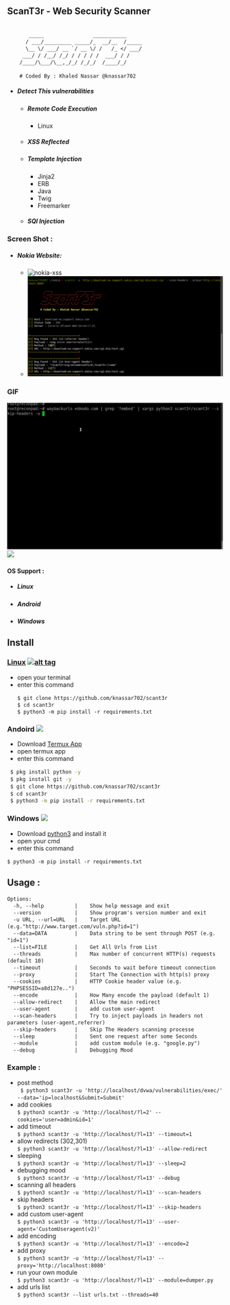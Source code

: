 ## ScanT3r - Web Security Scanner 
````

	   _____                ___________     
	  / ___/_________ _____/_  __/__  /_____
	  \__ \/ ___/ __ `/ __ \/ /   /_ </ ___/
	 ___/ / /__/ /_/ / / / / /  ___/ / /    
	/____/\___/\__,_/_/ /_/_/  /____/_/
	
	# Coded By : Khaled Nassar @knassar702

````
* ##### Detect This vulnerabilities
  * <h5>Remote Code Execution</h5>
    <ul><li>Linux</li></ul>
  * <h5>XSS Reflected</h5>
  * <h5>Template Injection</h5>
     <ul>
     <li> Jinja2 </li>
     <li> ERB </li>
     <li> Java </li>
     <li> Twig </li>
     <li> Freemarker </li>
     </ul>
  * <h5>SQl Injection </h5> 

### Screen Shot :
   * ##### Nokia Website:
      * <img src="https://i.ibb.co/4N9mdtQ/nokai-sx.png" alt="nokia-xss" border="0"></a>
      * <img src="sc/scant3r_header.png">
### GIF
<img src='sc/scan.gif'>
<img src='https://github.com/knassar702/scant3r/blob/master/sc/scant3r.gif'>

#### OS Support :
- <h5> Linux</h5>
- <h5> Android</h5>
- <h5> Windows</h5>

## Install
### [Linux](https://wikipedia.org/wiki/Linux) [![alt tag](http://icons.iconarchive.com/icons/dakirby309/simply-styled/32/OS-Linux-icon.png)](https://fr.wikipedia.org/wiki/Linux)
* open your terminal 
* enter this command 
   ````
   $ git clone https://github.com/knassar702/scant3r 
   $ cd scant3r 
   $ python3 -m pip install -r requirements.txt
   ````
### Andoird <img src="https://img.icons8.com/clouds/100/000000/android-os.png">
* Download <a href='https://play.google.com/store/apps/details?id=com.termux&hl=en'>Termux App</a>
* open termux app
* enter this command
````bash
 $ pkg install python -y 
 $ pkg install git -y 
 $ git clone https://github.com/knassar702/scant3r
 $ cd scant3r 
 $ python3 -m pip install -r requirements.txt
````
### Windows <img src="https://img.icons8.com/color/48/000000/windows-10.png">
* Download <a href='https://www.python.org/downloads/windows/'>python3</a> and install it
* open your cmd
* enter this command 
````
$ python3 -m pip install -r requirements.txt
````

## Usage :
````
Options:
  -h, --help          |    Show help message and exit
  --version           |    Show program's version number and exit
  -u URL, --url=URL   |    Target URL (e.g."http://www.target.com/vuln.php?id=1")
  --data=DATA         |    Data string to be sent through POST (e.g. "id=1")
  --list=FILE         |    Get All Urls from List
  --threads           |    Max number of concurrent HTTP(s) requests (default 10)
  --timeout           |    Seconds to wait before timeout connection
  --proxy             |    Start The Connection with http(s) proxy
  --cookies           |    HTTP Cookie header value (e.g. "PHPSESSID=a8d127e..")
  --encode            |    How Many encode the payload (default 1)
  --allow-redirect    |    Allow the main redirect
  --user-agent        |    add custom user-agent
  --scan-headers      |    Try to inject payloads in headers not parameters (user-agent,referrer)
  --skip-headers      |    Skip The Headers scanning processe
  --sleep             |    Sent one request after some Seconds
  --module            |    add custom module (e.g. "google.py")
  --debug             |    Debugging Mood
````
### Example :
* post method<br>
``` $ python3 scant3r -u 'http://localhost/dvwa/vulnerabilities/exec/' --data='ip=localhost&Submit=Submit'```
* add cookies<br>
```$ python3 scant3r -u 'http://localhost/?l=2' --cookies='user=admin&id=1'```
* add timeout<br>
```$ python3 scant3r -u 'http://localhost/?l=13' --timeout=1```
* allow redirects (302,301)<br>
`$ python3 scant3r -u 'http://localhost/?l=13' --allow-redirect`
* sleeping<br>
```$ python3 scant3r -u 'http://localhost/?l=13' --sleep=2```
* debugging mood<br>
```$ python3 scant3r -u 'http://localhost/?l=13' --debug```
* scanning all headers<br>
```$ python3 scant3r -u 'http://localhost/?l=13' --scan-headers```
* skip headers<br>
```$ python3 scant3r -u 'http://localhost/?l=13' --skip-headers```
* add custom user-agent<br>
```$ python3 scant3r -u 'http://localhost/?l=13' --user-agent='CustomUseragent(v2)'```
* add encoding<br>
```$ python3 scant3r -u 'http://localhost/?l=13' --encode=2```
* add proxy<br>
```$ python3 scant3r -u 'http://localhost/?l=13' --proxy='http://localhost:8080'```
* run your own module<br>
```$ python3 scant3r -u 'http://localhost/?l=13' --module=dumper.py```
* add urls list<br>
```$ python3 scant3r --list urls.txt --threads=40```

